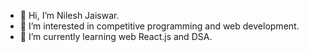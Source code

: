 - 👋 Hi, I’m Nilesh Jaiswar.
- 👀 I’m interested in competitive programming and web development.
- 🌱 I’m currently learning web React.js and DSA.

<!---
nileshjaiswar06/nileshjaiswar06 is a ✨ special ✨ repository because its `README.md` (this file) appears on your GitHub profile.
You can click the Preview link to take a look at your changes.
--->
